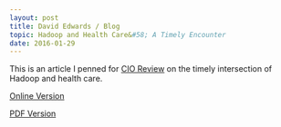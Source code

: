 ```yaml
---
layout: post
title: David Edwards / Blog
topic: Hadoop and Health Care&#58; A Timely Encounter
date: 2016-01-29
---
```

This is an article I penned for [CIO Review](http://www.cioreview.com) on the timely intersection of Hadoop and health care.

[Online Version](http://opensource.cioreview.com/cxoinsight/hadoop-and-health-care-a-timely-encounter-nid-11843-cid-92.html)

[PDF Version](https://dl.dropboxusercontent.com/u/6310959/cio-magazine-article-large.pdf)
